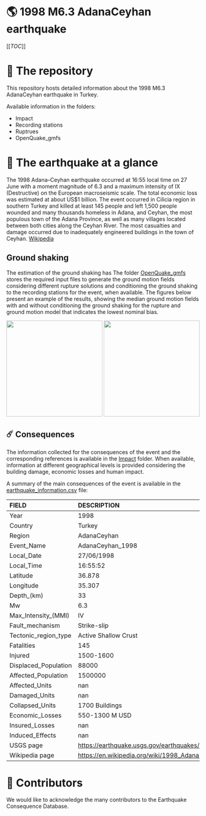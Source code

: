 # 🌎 1998 M6.3 AdanaCeyhan earthquake
[[_TOC_]]

# 📂 The repository  

This repository hosts detailed information about the 1998 M6.3 AdanaCeyhan earthquake in Turkey.

Available information in the folders:

- Impact
- Recording stations
- Ruptrues
- OpenQuake_gmfs 


# 🚀 The earthquake at a glance 

The 1998 Adana–Ceyhan earthquake occurred at 16:55 local time on 27 June with a moment magnitude of 6.3 and a maximum intensity of IX (Destructive) on the European macroseismic scale. The total economic loss was estimated at about US$1 billion.
The event occurred in Cilicia region in southern Turkey and killed at least 145 people and left 1,500 people wounded and many thousands homeless in Adana, and Ceyhan, the most populous town of the Adana Province, as well as many villages located between both cities along the Ceyhan River. The most casualties and damage occurred due to inadequately engineered buildings in the town of Ceyhan.
[Wikipedia](https://en.wikipedia.org/wiki/1998_Adana%E2%80%93Ceyhan_earthquake)



## Ground shaking

The estimation of the ground shaking has The folder [OpenQuake_gmfs](./OpenQuake_gmfs/) stores the required input files to generate the ground motion fields considering different rupture solutions and conditioning the ground shaking to the recording stations for the event, when available. The figures below present an example of the results, showing the median ground motion fields with and without conditioning the ground shaking for the rupture and ground motion model that indicates the lowest nominal bias.

<img src="./OpenQuake_gmfs/median_gmf_stations_none.png" height="250">
<img src="./OpenQuake_gmfs/median_gmf_stations_all.png" height="250">

## ☄️ Consequences

The information collected for the consequences of the event and the corresponding references is available in the [Impact](./Impact) folder. When available, information at different geographical levels is provided considering the building damage, economic losses and human impact.

A summary of the main consequences of the event is available in the [earthquake_information.csv](./earthquake_information.csv) file:

| FIELD                | DESCRIPTION                                                            |
|:---------------------|:-----------------------------------------------------------------------|
| Year                 | 1998                                                                   |
| Country              | Turkey                                                                 |
| Region               | AdanaCeyhan                                                            |
| Event_Name           | AdanaCeyhan_1998                                                       |
| Local_Date           | 27/06/1998                                                             |
| Local_Time           | 16:55:52                                                               |
| Latitude             | 36.878                                                                 |
| Longitude            | 35.307                                                                 |
| Depth_(km)           | 33                                                                     |
| Mw                   | 6.3                                                                    |
| Max_Intensity_(MMI)  | IV                                                                     |
| Fault_mechanism      | Strike-slip                                                            |
| Tectonic_region_type | Active Shallow Crust                                                   |
| Fatalities           | 145                                                                    |
| Injured              | 1500-1600                                                              |
| Displaced_Population | 88000                                                                  |
| Affected_Population  | 1500000                                                                |
| Affected_Units       | nan                                                                    |
| Damaged_Units        | nan                                                                    |
| Collapsed_Units      | 1700 Buildings                                                         |
| Economic_Losses      | 550-1300 M USD                                                         |
| Insured_Losses       | nan                                                                    |
| Induced_Effects      | nan                                                                    |
| USGS page            | https://earthquake.usgs.gov/earthquakes/eventpage/usp0008qkc/executive |
| Wikipedia page       | https://en.wikipedia.org/wiki/1998_Adana%E2%80%93Ceyhan_earthquake     |


# 🌟 Contributors 

We would like to acknowledge the many contributors to the Earthquake Consequence Database.
